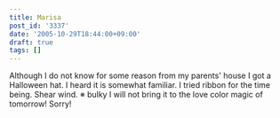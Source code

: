 ```yaml
---
title: Marisa
post_id: '3337'
date: '2005-10-29T18:44:00+09:00'
draft: true
tags: []
---
```


Although I do not know for some reason from my parents' house I got a Halloween hat. I heard it is somewhat familiar. I tried ribbon for the time being. Shear wind. ※ bulky I will not bring it to the love color magic of tomorrow! Sorry!
